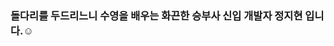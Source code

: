 ### 돌다리를 두드리느니 수영을 배우는 화끈한 승부사 신입 개발자 정지현 입니다.☺️

<!--
**JihyunJung03/JihyunJung03** is a ✨ _special_ ✨ repository because its `README.md` (this file) appears on your GitHub profile.

Here are some ideas to get you started:

- 🔭 I’m currently working on ...
- 🌱 I’m currently learning ...
- 👯 I’m looking to collaborate on ...
- 🤔 I’m looking for help with ...
- 💬 Ask me about ...
- 📫 How to reach me: ...
- 😄 Pronouns: ...
- ⚡ Fun fact: ...
-->
